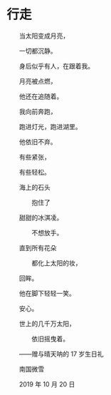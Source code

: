 # 行走

　　当太阳变成月亮，

　　一切都沉静。

　　身后似乎有人，在跟着我。



　　月亮被点燃，

　　他还在追随着。



　　我向前奔跑，

　　跑进灯光，跑进湖里。

　　他依旧不弃。



　　有些紧张，

　　有些轻松。



　　海上的石头

　　　　抱住了

　　甜甜的冰淇凌。

　　　　不想放手。



　　直到所有花朵

　　　　都化上太阳的妆，

　　回眸。



　　他在脚下轻轻一笑。

　　安心。



　　世上的几千万太阳，

　　　　依旧摇曳着。



　　——赠与晴天呐的 17 岁生日礼



　　南国微雪

　　2019 年 10 月 20 日



